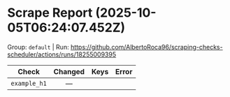 # Scrape Report (2025-10-05T06:24:07.452Z)

Group: `default`  |  Run: https://github.com/AlbertoRoca96/scraping-checks-scheduler/actions/runs/18255009395

| Check | Changed | Keys | Error |
|---|:---:|:--|:--|
| `example_h1` | — |  |  |
